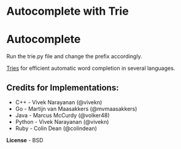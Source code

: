 Autocomplete with Trie
======================

# Autocomplete
Run the trie.py file and change the prefix accordingly. 

[Tries](https://en.wikipedia.org/wiki/Trie) for efficient automatic word completion in several languages.

Credits for Implementations:
---------------

* C++ - Vivek Narayanan (@vivekn)
* Go - Martijn van Maasakkers (@mvmaasakkers)
* Java - Marcus McCurdy (@volker48)
* Python - Vivek Narayanan (@vivekn)
* Ruby - Colin Dean (@colindean)


**License** - BSD
